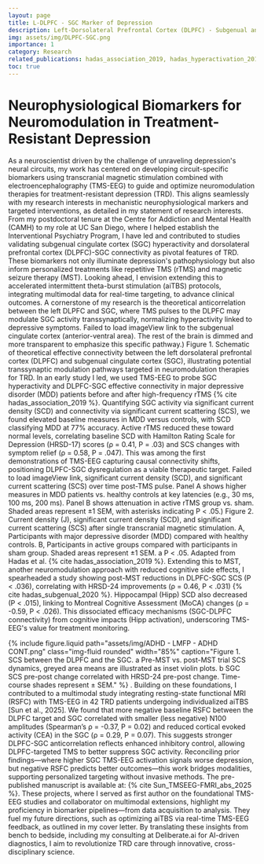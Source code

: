 ```yaml
---
layout: page
title: L-DLPFC - SGC Marker of Depression
description: Left-Dorsolateral Prefrontal Cortex (DLPFC) - Subgenual anterior Cingulate Cortex (SGC) circuit as a treatment resistant depression response marker in transcranial magnetic stimulation treatment  
img: assets/img/DLPFC-SGC.png
importance: 1
category: Research
related_publications: hadas_association_2019, hadas_hyperactivation_2019, hadas_subgenual_2020, Sun_TMSEEG-FMRI_abs_2025
toc: true
---
```


# Neurophysiological Biomarkers for Neuromodulation in Treatment-Resistant Depression
As a neuroscientist driven by the challenge of unraveling depression's neural circuits, my work has centered on developing circuit-specific biomarkers using transcranial magnetic stimulation combined with electroencephalography (TMS-EEG) to guide and optimize neuromodulation therapies for treatment-resistant depression (TRD). This aligns seamlessly with my research interests in mechanistic neurophysiological markers and targeted interventions, as detailed in my statement of research interests. From my postdoctoral tenure at the Centre for Addiction and Mental Health (CAMH) to my role at UC San Diego, where I helped establish the Interventional Psychiatry Program, I have led and contributed to studies validating subgenual cingulate cortex (SGC) hyperactivity and dorsolateral prefrontal cortex (DLPFC)-SGC connectivity as pivotal features of TRD. These biomarkers not only illuminate depression's pathophysiology but also inform personalized treatments like repetitive TMS (rTMS) and magnetic seizure therapy (MST). Looking ahead, I envision extending this to accelerated intermittent theta-burst stimulation (aiTBS) protocols, integrating multimodal data for real-time targeting, to advance clinical outcomes.
A cornerstone of my research is the theoretical anticorrelation between the left DLPFC and SGC, where TMS pulses to the DLPFC may modulate SGC activity transsynaptically, normalizing hyperactivity linked to depressive symptoms.
Failed to load imageView link to the subgenual cingulate cortex (anterior-ventral area). The rest of the brain is dimmed and more transparent to emphasize this specific pathway.)
Figure 1. Schematic of theoretical effective connectivity between the left dorsolateral prefrontal cortex (DLPFC) and subgenual cingulate cortex (SGC), illustrating potential transsynaptic modulation pathways targeted in neuromodulation therapies for TRD.
In an early study I led, we used TMS-EEG to probe SGC hyperactivity and DLPFC-SGC effective connectivity in major depressive disorder (MDD) patients before and after high-frequency rTMS {% cite hadas_association_2019 %}. Quantifying SGC activity via significant current density (SCD) and connectivity via significant current scattering (SCS), we found elevated baseline measures in MDD versus controls, with SCD classifying MDD at 77% accuracy. Active rTMS reduced these toward normal levels, correlating baseline SCD with Hamilton Rating Scale for Depression (HRSD-17) scores (ρ = 0.41, P = .03) and SCS changes with symptom relief (ρ = 0.58, P = .047). This was among the first demonstrations of TMS-EEG capturing causal connectivity shifts, positioning DLPFC-SGC dysregulation as a viable therapeutic target.
Failed to load imageView link, significant current density (SCD), and significant current scattering (SCS) over time post-TMS pulse. Panel A shows higher measures in MDD patients vs. healthy controls at key latencies (e.g., 30 ms, 100 ms, 200 ms). Panel B shows attenuation in active rTMS group vs. sham. Shaded areas represent ±1 SEM, with asterisks indicating P < .05.)
Figure 2. Current density (J), significant current density (SCD), and significant current scattering (SCS) after single transcranial magnetic stimulation. A, Participants with major depressive disorder (MDD) compared with healthy controls. B, Participants in active groups compared with participants in sham group. Shaded areas represent ±1 SEM. a P < .05. Adapted from Hadas et al. {% cite hadas_association_2019 %}.
Extending this to MST, another neuromodulation approach with reduced cognitive side effects, I spearheaded a study showing post-MST reductions in DLPFC-SGC SCS (P < .036), correlating with HRSD-24 improvements (ρ = 0.46, P < .031) {% cite hadas_subgenual_2020 %}. Hippocampal (Hipp) SCD also decreased (P < .015), linking to Montreal Cognitive Assessment (MoCA) changes (ρ = -0.59, P < .026). This dissociated efficacy mechanisms (SGC-DLPFC connectivity) from cognitive impacts (Hipp activation), underscoring TMS-EEG's value for treatment monitoring.

{% include figure.liquid path="assets/img/ADHD  - LMFP - ADHD CONT.png" class="img-fluid rounded" width="85%" caption="Figure 1. SCS between the DLPFC and the SGC. a Pre-MST vs. post-MST trial SCS dynamics, greyed area means are illustrated as inset violin plots. b SGC SCS pre-post change correlated with HRSD-24 pre-post change. Time-course shades represent ± SEM." %}
.
Building on these foundations, I contributed to a multimodal study integrating resting-state functional MRI (RSFC) with TMS-EEG in 42 TRD patients undergoing individualized aiTBS [Sun et al., 2025]. We found that more negative baseline RSFC between the DLPFC target and SGC correlated with smaller (less negative) N100 amplitudes (Spearman’s ρ = -0.37, P = 0.02) and reduced cortical evoked activity (CEA) in the SGC (ρ = 0.29, P = 0.07). This suggests stronger DLPFC-SGC anticorrelation reflects enhanced inhibitory control, allowing DLPFC-targeted TMS to better suppress SGC activity. Reconciling prior findings—where higher SGC TMS-EEG activation signals worse depression, but negative RSFC predicts better outcomes—this work bridges modalities, supporting personalized targeting without invasive methods. The pre-published manuscript is available at: {% cite Sun_TMSEEG-FMRI_abs_2025 %}.
These projects, where I served as first author on the foundational TMS-EEG studies and collaborator on multimodal extensions, highlight my proficiency in biomarker pipelines—from data acquisition to analysis. They fuel my future directions, such as optimizing aiTBS via real-time TMS-EEG feedback, as outlined in my cover letter. By translating these insights from bench to bedside, including my consulting at Deliberate.ai for AI-driven diagnostics, I aim to revolutionize TRD care through innovative, cross-disciplinary science.